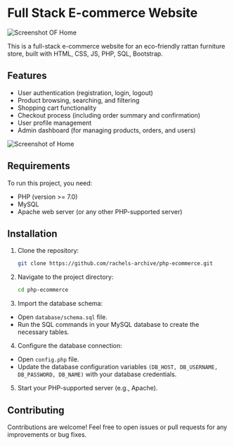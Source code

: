 # Full Stack E-commerce Website

![Screenshot OF Home](https://github.com/rachels-archive/php-ecommerce/assets/79963756/6de50b24-5454-4ddd-8250-e00a1376a05b)

This is a full-stack e-commerce website for an eco-friendly rattan furniture store, built with HTML, CSS, JS, PHP, SQL, Bootstrap.

## Features

- User authentication (registration, login, logout)
- Product browsing, searching, and filtering
- Shopping cart functionality
- Checkout process (including order summary and confirmation)
- User profile management
- Admin dashboard (for managing products, orders, and users)

![Screenshot of Home](https://github.com/rachels-archive/php-ecommerce/assets/79963756/de2deb63-84fa-4049-b8a3-f81224fc5e62)

## Requirements

To run this project, you need:

- PHP (version >= 7.0)
- MySQL
- Apache web server (or any other PHP-supported server)

## Installation

1. Clone the repository:

   ```bash
   git clone https://github.com/rachels-archive/php-ecommerce.git
   ```

2. Navigate to the project directory:
    ```bash
    cd php-ecommerce
    ```

3. Import the database schema:
  - Open `database/schema.sql` file.
  - Run the SQL commands in your MySQL database to create the necessary tables.

4. Configure the database connection:
  - Open `config.php` file.
  - Update the database configuration variables `(DB_HOST, DB_USERNAME, DB_PASSWORD, DB_NAME)` with your database credentials.

5. Start your PHP-supported server (e.g., Apache).

## Contributing

Contributions are welcome! Feel free to open issues or pull requests for any improvements or bug fixes.
